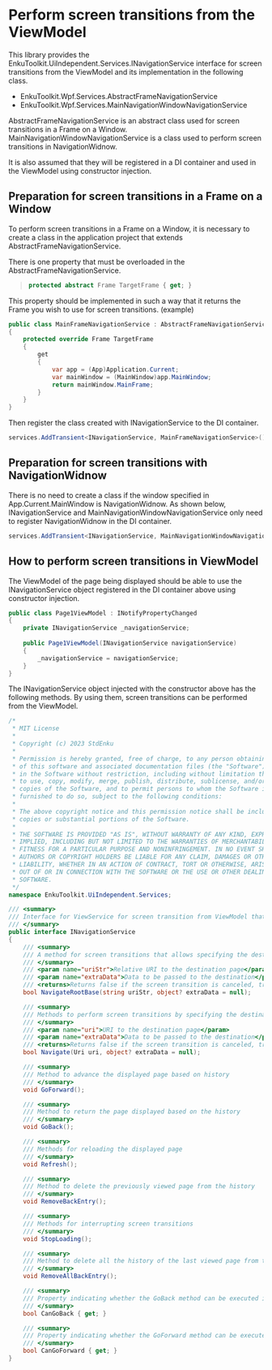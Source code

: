 # Perform screen transitions from the ViewModel

This library provides the EnkuToolkit.UiIndependent.Services.INavigationService interface for screen transitions from the ViewModel and its implementation in the following class.

- EnkuToolkit.Wpf.Services.AbstractFrameNavigationService
- EnkuToolkit.Wpf.Services.MainNavigationWindowNavigationService

AbstractFrameNavigationService is an abstract class used for screen transitions in a Frame on a Window.
MainNavigationWindowNavigationService is a class used to perform screen transitions in NavigationWidnow.

It is also assumed that they will be registered in a DI container and used in the ViewModel using constructor injection.

## Preparation for screen transitions in a Frame on a Window

To perform screen transitions in a Frame on a Window, it is necessary to create a class in the application project that extends AbstractFrameNavigationService.

There is one property that must be overloaded in the AbstractFrameNavigationService.

> ```c#
> protected abstract Frame TargetFrame { get; }
> ```

This property should be implemented in such a way that it returns the Frame you wish to use for screen transitions.
(example)

```c#
public class MainFrameNavigationService : AbstractFrameNavigationService
{
	protected override Frame TargetFrame
    {
        get
        {
            var app = (App)Application.Current;
            var mainWindow = (MainWindow)app.MainWindow;
            return mainWindow.MainFrame;
        }
	}
}
```

Then register the class created with INavigationService to the DI container.

```c#
services.AddTransient<INavigationService, MainFrameNavigationService>();
```

## Preparation for screen transitions with NavigationWidnow

There is no need to create a class if the window specified in App.Current.MainWindow is NavigationWidnow.
As shown below, INavigationService and MainNavigationWindowNavigationService only need to register NavigationWidnow in the DI container.

```c#
services.AddTransient<INavigationService, MainNavigationWindowNavigationService>();
```

## How to perform screen transitions in ViewModel

The ViewModel of the page being displayed should be able to use the INavigationService object registered in the DI container above using constructor injection.

```c#
public class Page1ViewModel : INotifyPropertyChanged
{
    private INavigationService _navigationService;
    
    public Page1ViewModel(INavigationService navigationService)
    {
        _navigationService = navigationService;
    }
}
```

The INavigationService object injected with the constructor above has the following methods.
By using them, screen transitions can be performed from the ViewModel.

```c#
/*
 * MIT License
 * 
 * Copyright (c) 2023 StdEnku
 * 
 * Permission is hereby granted, free of charge, to any person obtaining a copy
 * of this software and associated documentation files (the "Software"), to deal
 * in the Software without restriction, including without limitation the rights
 * to use, copy, modify, merge, publish, distribute, sublicense, and/or sell
 * copies of the Software, and to permit persons to whom the Software is
 * furnished to do so, subject to the following conditions:
 * 
 * The above copyright notice and this permission notice shall be included in all
 * copies or substantial portions of the Software.
 * 
 * THE SOFTWARE IS PROVIDED "AS IS", WITHOUT WARRANTY OF ANY KIND, EXPRESS OR
 * IMPLIED, INCLUDING BUT NOT LIMITED TO THE WARRANTIES OF MERCHANTABILITY,
 * FITNESS FOR A PARTICULAR PURPOSE AND NONINFRINGEMENT. IN NO EVENT SHALL THE
 * AUTHORS OR COPYRIGHT HOLDERS BE LIABLE FOR ANY CLAIM, DAMAGES OR OTHER
 * LIABILITY, WHETHER IN AN ACTION OF CONTRACT, TORT OR OTHERWISE, ARISING FROM,
 * OUT OF OR IN CONNECTION WITH THE SOFTWARE OR THE USE OR OTHER DEALINGS IN THE
 * SOFTWARE.
 */
namespace EnkuToolkit.UiIndependent.Services;

/// <summary>
/// Interface for ViewService for screen transition from ViewModel that can be used when Application.Current.MainWindow is NavigationWindow
/// </summary>
public interface INavigationService
{
    /// <summary>
    /// A method for screen transitions that allows specifying the destination URI using the project root folder as the base URI
    /// </summary>
    /// <param name="uriStr">Relative URI to the destination page</param>
    /// <param name="extraData">Data to be passed to the destination</param>
    /// <returns>Returns false if the screen transition is canceled, true if not canceled</returns>
    bool NavigateRootBase(string uriStr, object? extraData = null);

    /// <summary>
    /// Methods to perform screen transitions by specifying the destination URI
    /// </summary>
    /// <param name="uri">URI to the destination page</param>
    /// <param name="extraData">Data to be passed to the destination</param>
    /// <returns>Returns false if the screen transition is canceled, true if not canceled</returns>
    bool Navigate(Uri uri, object? extraData = null);

    /// <summary>
    /// Method to advance the displayed page based on history
    /// </summary>
    void GoForward();

    /// <summary>
    /// Method to return the page displayed based on the history
    /// </summary>
    void GoBack();

    /// <summary>
    /// Methods for reloading the displayed page
    /// </summary>
    void Refresh();

    /// <summary>
    /// Method to delete the previously viewed page from the history
    /// </summary>
    void RemoveBackEntry();

    /// <summary>
    /// Methods for interrupting screen transitions
    /// </summary>
    void StopLoading();

    /// <summary>
    /// Method to delete all the history of the last viewed page from the history
    /// </summary>
    void RemoveAllBackEntry();

    /// <summary>
    /// Property indicating whether the GoBack method can be executed in the Frame or NavigationWindow to which the screen transition is targeted.
    /// </summary>
    bool CanGoBack { get; }

    /// <summary>
    /// Property indicating whether the GoForward method can be executed in the Frame or NavigationWindow to which the screen transition is targeted.
    /// </summary>
    bool CanGoForward { get; }
}
```

